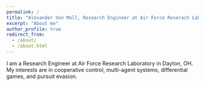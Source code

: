 ```yaml
---
permalink: /
title: "Alexander Von Moll, Research Engineer at Air Force Reserach Laboratory"
excerpt: "About me"
author_profile: true
redirect_from: 
  - /about/
  - /about.html
---
```


I am a Research Engineer at Air Force Research Laboratory in Dayton, OH.
My interests are in cooperative control, multi-agent systems, differential games, and pursuit evasion.
